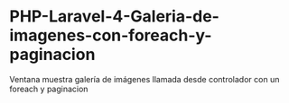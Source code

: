 # PHP-Laravel-4-Galeria-de-imagenes-con-foreach-y-paginacion
Ventana muestra galería de imágenes llamada desde controlador con un foreach y paginacion
